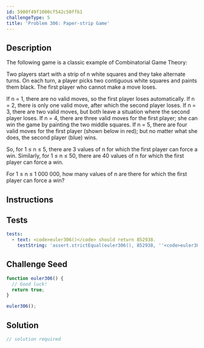 ```yaml
---
id: 5900f49f1000cf542c50ffb1
challengeType: 5
title: 'Problem 306: Paper-strip Game'
---
```


## Description
<section id='description'>
The following game is a classic example of Combinatorial Game Theory:

Two players start with a strip of n white squares and they take alternate turns.
On each turn, a player picks two contiguous white squares and paints them black.
The first player who cannot make a move loses.

If n = 1, there are no valid moves, so the first player loses automatically.
If n = 2, there is only one valid move, after which the second player loses.
If n = 3, there are two valid moves, but both leave a situation where the second player loses.
If n = 4, there are three valid moves for the first player; she can win the game by painting the two middle squares.
If n = 5, there are four valid moves for the first player (shown below in red); but no matter what she does, the second player (blue) wins.



So, for 1 ≤ n ≤ 5, there are 3 values of n for which the first player can force a win.
Similarly, for 1 ≤ n ≤ 50, there are 40 values of n for which the first player can force a win.

For 1 ≤ n ≤ 1 000 000, how many values of n are there for which the first player can force a win?
</section>

## Instructions
<section id='instructions'>

</section>

## Tests
<section id='tests'>

```yml
tests:
  - text: <code>euler306()</code> should return 852938.
    testString: 'assert.strictEqual(euler306(), 852938, ''<code>euler306()</code> should return 852938.'');'

```

</section>

## Challenge Seed
<section id='challengeSeed'>

<div id='js-seed'>

```js
function euler306() {
  // Good luck!
  return true;
}

euler306();
```

</div>



</section>

## Solution
<section id='solution'>

```js
// solution required
```
</section>

